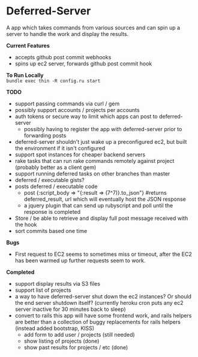 Deferred-Server
===============

A app which takes commands from various sources and can spin up a server to handle the work and display the results.

__Current Features__  
  * accepts github post commit webhooks
  * spins up ec2 server, forwards github post commit hook

__To Run Locally__  
`bundle exec thin -R config.ru start`

__TODO__ 

  * support passing commands via curl / gem    
  * possibly support accounts / projects per accounts
  * auth tokens or secure way to limit which apps can post to deferred-server
    * possibly having to register the app with deferred-server prior to forwarding posts
  * deferred-server shouldn't just wake up a preconfigured ec2, but built the environment if it isn't configured
  * support spot instances for cheaper backend servers
  * rake tasks that can run rake commands remotely against project (probably better as a client gem)
  * support running deferred tasks on other branches than master
  * deferred / executable gists?
  * posts deferred / executable code
      * post {:script_body => "{:result => (7^7)}.to_json"} #returns deferred_result, url which will eventually host the JSON response
      * a jquery plugin that can send up rubyscript and poll until the response is completed
  * Store / be able to retrieve and display full post message received with the hook
  * sort commits based one time
    
__Bugs__
  
  * First request to EC2 seems to sometimes miss or timeout, after the EC2 has been warmed up further requests seem to work. 
    
__Completed__

  * support display results via S3 files
  * support list of projects
  * a way to have deferred-server shut down the ec2 instances? Or should the end server shutdown itself? (currently heroku cron puts any ec2 server inactive for 30 minutes back to sleep)
  * convert to rails this app will have some frontend work, and rails helpers are better than a collection of buggy replacements for rails helpers (instead added bootstrap, KISS)
    * add form to add user / projects (still needed)
    * show listing of projects (done)
    * show past results for projects / etc (done)
